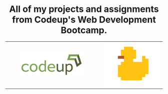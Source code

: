 
<h1 style="text-align: center">
 All of my projects and assignments from Codeup's Web Development Bootcamp.
</h1>

<div style="text-align: center;">
    <table style="border-collapse: collapse; border: none">
    <tr style="border: none">
        <td style="vertical-align: center; border: none; text-align: center; width: 60%;">
            <img src="media/codeup_logo.png" width=75% alt="Codeup Logo">
        </td>
        <td style="border: none;">
            <img src="media/codey-1.png" alt="Codey">
        </td>
    </tr>
    </table>
</div>

